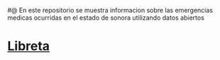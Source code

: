 #@ En este repositorio se muestra informacion sobre las emergencias medicas ocurridas en el estado de sonora utilizando datos abiertos

# [Libreta]([https://link-url-here.org](https://github.com/1jgvc/sql-analisis/blob/main/SQL_analisis.ipynb))
